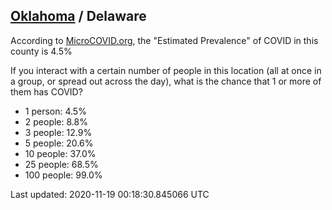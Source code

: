 
## [Oklahoma](/united-states/oklahoma) / Delaware

According to [MicroCOVID.org](http://microcovid.org),
the "Estimated Prevalence" of COVID in this county is 4.5%

If you interact with a certain number of people in this location
(all at once in a group, or spread out across the day), what is the chance that
1 or more of them has COVID?

- 1 person: 4.5%
- 2 people: 8.8%
- 3 people: 12.9%
- 5 people: 20.6%
- 10 people: 37.0%
- 25 people: 68.5%
- 100 people: 99.0%

Last updated: 2020-11-19 00:18:30.845066 UTC
